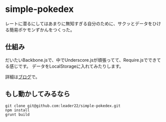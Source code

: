 # simple-pokedex
レートに潜るにしてはあまりに無知すぎる自分のために、サクッとデータをひける簡易ポケモンずかんをつくった。

## 仕組み
だいたいBackbone.jsで、中でUnderscore.jsが頑張ってて、Require.jsでできてる感じです。
データをLocalStorageに入れてみたりします。

詳細は[ブログ](http://lealog.hateblo.jp/)で。

## もし動かしてみるなら
```
git clone git@github.com:leader22/simple-pokedex.git
npm install
grunt build
```

